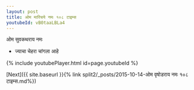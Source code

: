```yaml
---
layout: post
title: ओम मारिचये नमः १०८ टाइम्स
youtubeId: vB0taaLBLa4
---
```

 
 
 ओम सुवकथराय नमः  
 
 -  ज्याचा चेहरा चांगला आहे 
 
  
 
  
 
 
 
 
 
 


{% include youtubePlayer.html id=page.youtubeId %}
 
[Next]({{ site.baseurl }}{% link  split2/_posts/2015-10-14-ओम वृषोडराय नमः १०८ टाइम्स.md%})
 
